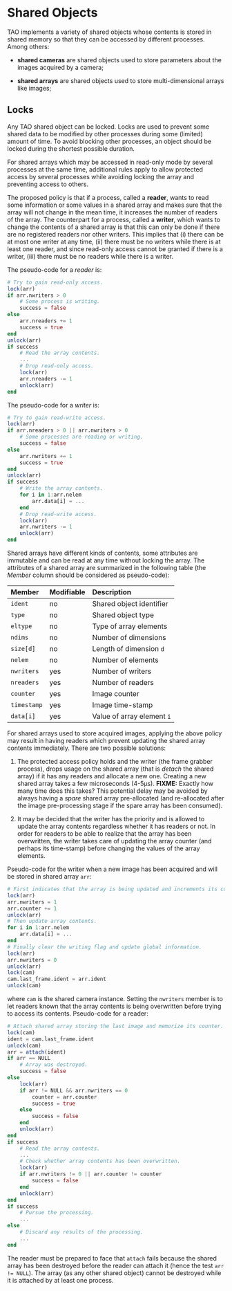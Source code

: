 # Shared Objects

TAO implements a variety of shared objects whose contents is stored in shared
memory so that they can be accessed by different processes.  Among others:

- **shared cameras** are shared objects used to store parameters about the
  images acquired by a camera;

- **shared arrays** are shared objects used to store multi-dimensional arrays
  like images;


## Locks

Any TAO shared object can be locked.  Locks are used to prevent some shared
data to be modified by other processes during some (limited) amount of time.
To avoid blocking other processes, an object should be locked during the
shortest possible duration.

For shared arrays which may be accessed in read-only mode by several processes
at the same time, additional rules apply to allow protected access by several
processes while avoiding locking the array and preventing access to others.

The proposed policy is that if a process, called a **reader**, wants to read
some information or some values in a shared array and makes sure that the array
will not change in the mean time, it increases the number of readers of the
array.  The counterpart for a process, called a **writer**, which wants to
change the contents of a shared array is that this can only be done if there
are no registered readers nor other writers.  This implies that (i) there can
be at most one writer at any time, (ii) there must be no writers while there is
at least one reader, and since read-only access cannot be granted if there is a
writer, (iii) there must be no readers while there is a writer.

The pseudo-code for a *reader* is:

```julia
# Try to gain read-only access.
lock(arr)
if arr.nwriters > 0
    # Some process is writing.
    success = false
else
    arr.nreaders += 1
    success = true
end
unlock(arr)
if success
    # Read the array contents.
    ...
    # Drop read-only access.
    lock(arr)
    arr.nreaders -= 1
    unlock(arr)
end
```

The pseudo-code for a *writer* is:

```julia
# Try to gain read-write access.
lock(arr)
if arr.nreaders > 0 || arr.nwriters > 0
    # Some processes are reading or writing.
    success = false
else
    arr.nwriters += 1
    success = true
end
unlock(arr)
if success
    # Write the array contents.
    for i in 1:arr.nelem
        arr.data[i] = ...
    end
    # Drop read-write access.
    lock(arr)
    arr.nwriters -= 1
    unlock(arr)
end
```

Shared arrays have different kinds of contents, some attributes are immutable
and can be read at any time without locking the array.  The attributes of a
shared array are summarized in the following table (the *Member* column should
be considered as pseudo-code):

| Member      | Modifiable | Description                |
|:----------- |:---------- |:-------------------------- |
| `ident`     | no         | Shared object identifier   |
| `type`      | no         | Shared object type         |
| `eltype`    | no         | Type of array elements     |
| `ndims`     | no         | Number of dimensions       |
| `size[d]`   | no         | Length of dimension `d`    |
| `nelem`     | no         | Number of elements         |
| `nwriters`  | yes        | Number of writers          |
| `nreaders`  | yes        | Number of readers          |
| `counter`   | yes        | Image counter              |
| `timestamp` | yes        | Image time-stamp           |
| `data[i]`   | yes        | Value of array element `i` |

For shared arrays used to store acquired images, applying the above policy may
result in having readers which prevent updating the shared array contents
immediately.  There are two possible solutions:

1. The protected access policy holds and the writer (the frame grabber
   process), drops usage on the shared array (that is *detach* the shared array)
   if it has any readers and allocate a new one.  Creating a new shared array
   takes a few microseconds (4-5µs). **FIXME:** Exactly how many time does this
   takes?  This potential delay may be avoided by always having a *spare*
   shared array pre-allocated (and re-allocated after the image pre-processing
   stage if the spare array has been consumed).

2. It may be decided that the writer has the priority and is allowed to update
   the array contents regardless whether it has readers or not.  In order for
   readers to be able to realize that the array has been overwritten, the
   writer takes care of updating the array counter (and perhaps its time-stamp)
   before changing the values of the array elements.

Pseudo-code for the writer when a new image has been acquired and will be
stored in shared array `arr`:

```julia
# First indicates that the array is being updated and increments its counter.
lock(arr)
arr.nwriters = 1
arr.counter += 1
unlock(arr)
# Then update array contents.
for i in 1:arr.nelem
    arr.data[i] = ...
end
# Finally clear the writing flag and update global information.
lock(arr)
arr.nwriters = 0
unlock(arr)
lock(cam)
cam.last_frame.ident = arr.ident
unlock(cam)
```

where `cam` is the shared camera instance.  Setting the `nwriters` member is to
let readers known that the array contents is being overwritten before trying to
access its contents.  Pseudo-code for a reader:

```julia
# Attach shared array storing the last image and memorize its counter.
lock(cam)
ident = cam.last_frame.ident
unlock(cam)
arr = attach(ident)
if arr == NULL
    # Array was destroyed.
    success = false
else
    lock(arr)
    if arr != NULL && arr.nwriters == 0
        counter = arr.counter
        success = true
    else
        success = false
    end
    unlock(arr)
end
if success
    # Read the array contents.
    ...
    # Check whether array contents has been overwritten.
    lock(arr)
    if arr.nwriters != 0 || arr.counter != counter
        success = false
    end
    unlock(arr)
end
if success
    # Pursue the processing.
    ...
else
    # Discard any results of the processing.
    ...
end
```

The reader must be prepared to face that `attach` fails because the shared
array has been destroyed before the reader can attach it (hence the test `arr
!= NULL`).  The array (as any other shared object) cannot be destroyed while it
is attached by at least one process.
